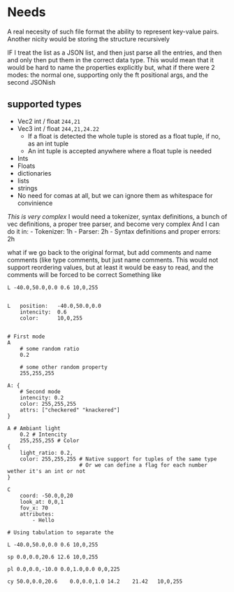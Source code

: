 # Needs
A real necesity of such file format the ability to represent key-value pairs. 
Another nicity would be storing the structure recursively

IF I treat the list as a JSON list, and then just parse all the entries, and then and only then put them in the correct data type.
This would mean that it would be hard to name the properties explicitly
but, what if there were 2 modes: the normal one, supporting only the ft positional args, and the second JSONish

## supported types
- Vec2 int / float `244,21`
- Vec3 int / float `244,21,24.22`
    - If a float is detected the whole tuple is stored as a float tuple, if no, as an int tuple
    - An int tuple is accepted anywhere where a float tuple is needed
- Ints
- Floats
- dictionaries
- lists
- strings
- No need for comas at all, but we can ignore them as whitespace for convinience

*This is very complex*
I would need a tokenizer, syntax definitions, a bunch of vec definitions, a proper tree parser, and become very complex
And I can do it in:
    - Tokenizer: 1h
    - Parser: 2h
    - Syntax definitions and proper errors: 2h

what if we go back to the original format, but add comments and name comments (like type comments, but just name comments.
This would not support reordering values, but at least it would be easy to read, and the comments will be forced to be correct
Something like

```
L -40.0,50.0,0.0 0.6 10,0,255


L   position:   -40.0,50.0,0.0
    intencity:  0.6
    color:      10,0,255


```


```
# First mode
A
    # some random ratio
    0.2

    # some other random property
    255,255,255

A: {
    # Second mode
    intencity: 0.2
    color: 255,255,255
    attrs: ["checkered" "knackered"]
}

A # Ambiant light
	0.2 # Intencity
	255,255,255 # Color
{
	light_ratio: 0.2,
	color: 255,255,255 # Native support for tuples of the same type
					   # Or we can define a flag for each number wether it's an int or not
}

C 
    coord: -50.0,0,20
    look_at: 0,0,1 
    fov_x: 70
    attributes:
        - Hello

# Using tabulation to separate the 

L -40.0,50.0,0.0 0.6 10,0,255

sp 0.0,0.0,20.6 12.6 10,0,255

pl 0.0,0.0,-10.0 0.0,1.0,0.0 0,0,225

cy 50.0,0.0,20.6    0.0,0.0,1.0 14.2    21.42   10,0,255
```

